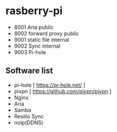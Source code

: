 # rasberry-pi
- 8001 Aria public
- 8002 forward proxy public
- 9001 static file internal
- 9002 Sync internal
- 9003 Pi-hole
   

## Software list
- pi-hole  [ https://pi-hole.net/ ]
- pivpn  [ https://github.com/pivpn/pivpn ] 
- Nginx
- Aria
- Samba
- Resilio Sync
- noip(DDNS)

